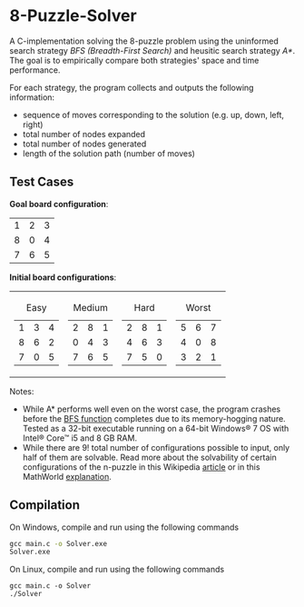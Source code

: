 # 8-Puzzle-Solver
A C-implementation solving the 8-puzzle problem using the uninformed search strategy _BFS (Breadth-First Search)_ and heusitic search strategy _A*_. The goal is to empirically compare both strategies' space and time performance.

For each strategy, the program collects and outputs the following information:
* sequence of moves corresponding to the solution (e.g. up, down, left, right)
* total number of nodes expanded
* total number of nodes generated
* length of the solution path (number of moves)

## Test Cases
**Goal board configuration**:
<table>
  <tr>
    <td>1</td>
    <td>2</td>
    <td>3</td>
  </tr>
  <tr>
    <td>8</td>
    <td>0</td>
    <td>4</td>
  </tr>
  <tr>
    <td>7</td>
    <td>6</td>
    <td>5</td>
  </tr>
</table>

**Initial board configurations**:
<table>
  <tr>
    <td>
      <table>
        <caption>Easy</caption>
        <tr>
          <td>1</td>
          <td>3</td>
          <td>4</td>
        </tr>
        <tr>
          <td>8</td>
          <td>6</td>
          <td>2</td>
        </tr>
        <tr>
          <td>7</td>
          <td>0</td>
          <td>5</td>
        </tr>
      </table>
    </td>
    <td>
      <table>
        <caption>Medium</caption>
        <tr>
          <td>2</td>
          <td>8</td>
          <td>1</td>
        </tr>
        <tr>
          <td>0</td>
          <td>4</td>
          <td>3</td>
        </tr>
        <tr>
          <td>7</td>
          <td>6</td>
          <td>5</td>
        </tr>
      </table>
    </td>
    <td>
      <table>
        <caption>Hard</caption>
        <tr>
          <td>2</td>
          <td>8</td>
          <td>1</td>
        </tr>
        <tr>
          <td>4</td>
          <td>6</td>
          <td>3</td>
        </tr>
        <tr>
          <td>7</td>
          <td>5</td>
          <td>0</td>
        </tr>
      </table>
    </td>
    <td>
      <table>
        <caption>Worst</caption>
        <tr>
          <td>5</td>
          <td>6</td>
          <td>7</td>
        </tr>
        <tr>
          <td>4</td>
          <td>0</td>
          <td>8</td>
        </tr>
        <tr>
          <td>3</td>
          <td>2</td>
          <td>1</td>
        </tr>
      </table>
    </td>
  </tr>
</table>

Notes:
* While A* performs well even on the worst case, the program crashes before the [BFS function][1] completes due to its memory-hogging nature. Tested as a 32-bit executable running on a 64-bit Windows® 7 OS with Intel® Core™ i5 and 8 GB RAM.
* While there are 9! total number of configurations possible to input, only half of them are solvable. Read more about the solvability of certain configurations of the n-puzzle in this Wikipedia [article][2] or in this MathWorld [explanation][3].

## Compilation
On Windows, compile and run using the following commands
```cmd
gcc main.c -o Solver.exe
Solver.exe
```
On Linux, compile and run using the following commands
```shell
gcc main.c -o Solver
./Solver
```

[1]: https://github.com/C-Collamar/8-Puzzle-Solver/blob/1ce3bfe8b8b2fdac013fd8fcfa9c851817fefdde/main.c#L61
[2]: https://en.wikipedia.org/wiki/15_puzzle#Solvability
[3]: http://mathworld.wolfram.com/15Puzzle.html
